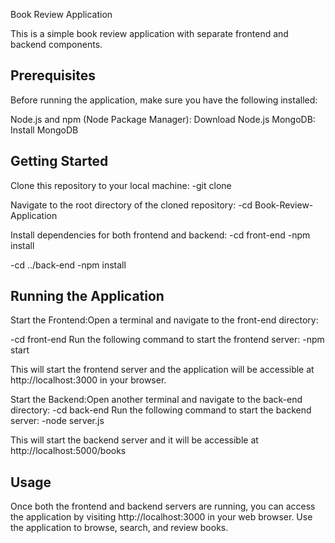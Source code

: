 Book Review Application

This is a simple book review application with separate frontend and backend components.

Prerequisites
--------------
Before running the application, make sure you have the following installed:

Node.js and npm (Node Package Manager): Download Node.js
MongoDB: Install MongoDB

Getting Started
--------------------

Clone this repository to your local machine:
-git clone <repository-url>

Navigate to the root directory of the cloned repository:
-cd Book-Review-Application

Install dependencies for both frontend and backend:
-cd front-end
-npm install

-cd ../back-end
-npm install

Running the Application
------------------------

Start the Frontend:Open a terminal and navigate to the front-end directory:

-cd front-end
Run the following command to start the frontend server:
-npm start

This will start the frontend server and the application will be accessible at http://localhost:3000 in your browser.

Start the Backend:Open another terminal and navigate to the back-end directory:
-cd back-end
Run the following command to start the backend server:
-node server.js

This will start the backend server and it will be accessible at http://localhost:5000/books


Usage
------
Once both the frontend and backend servers are running, you can access the application by visiting http://localhost:3000 in your web browser.
Use the application to browse, search, and review books.
